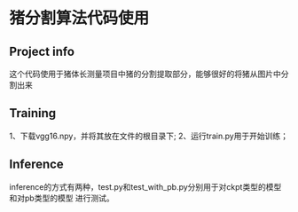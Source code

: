 
# 猪分割算法代码使用

## Project info
这个代码使用于猪体长测量项目中猪的分割提取部分，能够很好的将猪从图片中分割出来

## Training
1、下载vgg16.npy，并将其放在文件的根目录下;
2、运行train.py用于开始训练；

## Inference
inference的方式有两种，test.py和test_with_pb.py分别用于对ckpt类型的模型和对pb类型的模型  进行测试。


